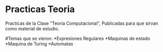# Practicas Teoria
Practicas de la Clase "Teoria Computacional", Publicadas para que sirvan como material de estudio.

#Temas que se vieron:
*Expresiones Regulares
*Maquinas de estado
*Maquina de Turing
*Automatas
